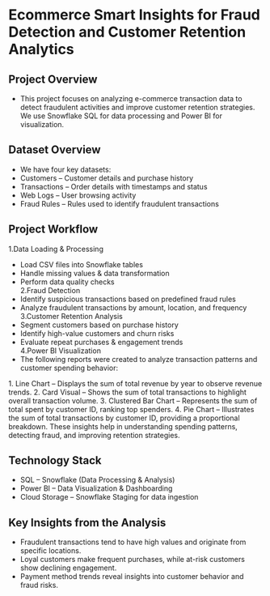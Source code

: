 # Ecommerce Smart Insights for Fraud Detection and Customer Retention Analytics

## Project Overview
- This project focuses on analyzing e-commerce transaction data to detect fraudulent activities and improve customer retention strategies. We use Snowflake SQL for data processing and Power BI for visualization.

## Dataset Overview
- We have four key datasets:  
- Customers – Customer details and purchase history  
- Transactions – Order details with timestamps and status  
- Web Logs – User browsing activity  
- Fraud Rules – Rules used to identify fraudulent transactions  

## Project Workflow
1️.Data Loading & Processing
 - Load CSV files into Snowflake tables
 - Handle missing values & data transformation
 - Perform data quality checks  
2️.Fraud Detection
 - Identify suspicious transactions based on predefined fraud rules
 - Analyze fraudulent transactions by amount, location, and frequency  
3️.Customer Retention Analysis
 - Segment customers based on purchase history
 - Identify high-value customers and churn risks
 - Evaluate repeat purchases & engagement trends  
4️.Power BI Visualization
 - The following reports were created to analyze transaction patterns and customer spending behavior:

1️. Line Chart – Displays the sum of total revenue by year to observe revenue trends.
2️. Card Visual – Shows the sum of total transactions to highlight overall transaction volume.
3️. Clustered Bar Chart – Represents the sum of total spent by customer ID, ranking top spenders.
4️. Pie Chart – Illustrates the sum of total transactions by customer ID, providing a proportional breakdown.
These insights help in understanding spending patterns, detecting fraud, and improving retention strategies.

## Technology Stack
 - SQL – Snowflake (Data Processing & Analysis)
 - Power BI – Data Visualization & Dashboarding
 - Cloud Storage – Snowflake Staging for data ingestion

 ## Key Insights from the Analysis
 - Fraudulent transactions tend to have high values and originate from specific locations.
 - Loyal customers make frequent purchases, while at-risk customers show declining engagement.
 - Payment method trends reveal insights into customer behavior and fraud risks.









